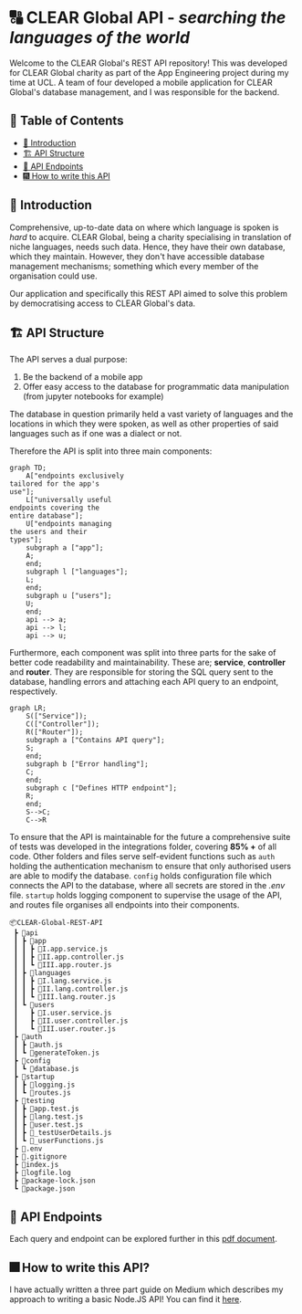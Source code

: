 # 🔠 CLEAR Global API - _searching the languages of the world_

Welcome to the CLEAR Global's REST API repository! This was developed for CLEAR Global charity as part of the App Engineering project during my time at UCL. A team of four developed a mobile application for CLEAR Global's database management, and I was responsible for the backend.

## 📜 Table of Contents

- [👋 Introduction](#-introduction)
- [🏗️ API Structure](#-api-structure)
- [📔 API Endpoints](#-api-endpoints)
- [🎆 How to write this API](#-how-to-write-this-api)

## 👋 Introduction

Comprehensive, up-to-date data on where which language is spoken is _hard_ to acquire. CLEAR Global, being a charity specialising in translation of niche languages, needs such data. Hence, they have their own database, which they maintain. However, they don't have accessible database management mechanisms; something which every member of the organisation could use. 

Our application and specifically this REST API aimed to solve this problem by democratising access to CLEAR Global's data.

## 🏗 API Structure

The API serves a dual purpose:

1. Be the backend of a mobile app
2. Offer easy access to the database for programmatic data manipulation (from jupyter notebooks for example)

The database in question primarily held a vast variety of languages and the locations in which they were spoken, as well as other properties of said languages such as if one was a dialect or not.

Therefore the API is split into three main components:

```mermaid
graph TD;
    A["endpoints exclusively
tailored for the app's
use"];
    L["universally useful
endpoints covering the
entire database"];
    U["endpoints managing
the users and their
types"];
    subgraph a ["app"];
    A;
    end;
    subgraph l ["languages"];
    L;
    end;
    subgraph u ["users"]; 
    U;
    end;
    api --> a;
    api --> l;
    api --> u;
```

Furthermore, each component was split into three parts for the sake of better code readability and maintainability. These are; **service**, **controller** and **router**. They are responsible for storing the SQL query sent to the database, handling errors and attaching each API query to an endpoint, respectively.

```mermaid
graph LR;
    S(["Service"]);
    C(["Controller"]);
    R(["Router"]);
    subgraph a ["Contains API query"];
    S;
    end;
    subgraph b ["Error handling"];
    C;
    end;
    subgraph c ["Defines HTTP endpoint"];
    R;
    end;
    S-->C;
    C-->R
```

To ensure that the API is maintainable for the future a comprehensive suite of tests was developed in the integrations folder, covering **85% +** of all code. Other folders and files serve self-evident functions such as `auth` holding the authentication mechanism to ensure that only authorised users are able to modify the database. `config` holds configuration file which connects the API to the database, where all secrets are stored in the _.env_ file. `startup` holds logging component to supervise the usage of the API, and routes file organises all endpoints into their components.

```
📦CLEAR-Global-REST-API
 ┣ 📂api
 ┃ ┣ 📂app
 ┃ ┃ ┣ 📜I.app.service.js
 ┃ ┃ ┣ 📜II.app.controller.js
 ┃ ┃ ┗ 📜III.app.router.js
 ┃ ┣ 📂languages
 ┃ ┃ ┣ 📜I.lang.service.js
 ┃ ┃ ┣ 📜II.lang.controller.js
 ┃ ┃ ┗ 📜III.lang.router.js
 ┃ ┗ 📂users
 ┃   ┣ 📜I.user.service.js
 ┃   ┣ 📜II.user.controller.js
 ┃   ┗ 📜III.user.router.js
 ┣ 📂auth
 ┃ ┣ 📜auth.js
 ┃ ┗ 📜generateToken.js
 ┣ 📂config
 ┃ ┗ 📜database.js
 ┣ 📂startup
 ┃ ┣ 📜logging.js
 ┃ ┗ 📜routes.js
 ┣ 📂testing
 ┃ ┣ 🧪app.test.js
 ┃ ┣ 🧪lang.test.js
 ┃ ┣ 🧪user.test.js
 ┃ ┣ 🧪_testUserDetails.js
 ┃ ┗ 🧪_userFunctions.js
 ┣ 📜.env
 ┣ 📜.gitignore
 ┣ 📜index.js
 ┣ 📜logfile.log
 ┣ 📜package-lock.json
 ┗ 📜package.json
```

## 📔 API Endpoints

Each query and endpoint can be explored further in this [pdf document](./_project_files/API%20Documentation.pdf).

## 🎆 How to write this API?

I have actually written a three part guide on Medium which describes my approach to writing a basic Node.JS API! You can find it [here](https://medium.com/@f.sulitskiy/rest-api-with-node-js-and-sql-from-scratch-part-i-outline-368420ae7899).
